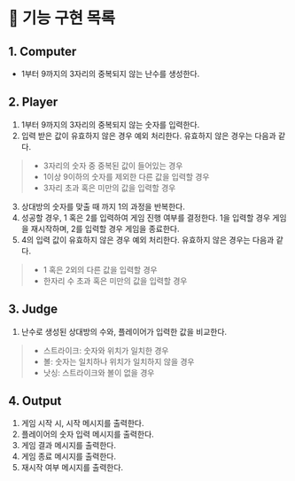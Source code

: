 # 📄 기능 구현 목록

## 1. Computer

- 1부터 9까지의 3자리의 중복되지 않는 난수를 생성한다.

## 2. Player

1. 1부터 9까지의 3자리의 중복되지 않는 숫자를 입력한다.
2. 입력 받은 값이 유효하지 않은 경우 예외 처리한다. 유효하지 않은 경우는 다음과 같다.

> - 3자리의 숫자 중 중복된 값이 들어있는 경우
> - 1이상 9이하의 숫자를 제외한 다른 값을 입력할 경우
> - 3자리 초과 혹은 미만의 값을 입력할 경우

3. 상대방의 숫자를 맞출 때 까지 1의 과정을 반복한다.
4. 성공할 경우, 1 혹은 2를 입력하여 게임 진행 여부를 결정한다. 1을 입력할 경우 게임을 재시작하며, 2를 입력할 경우 게임을 종료한다.
5. 4의 입력 값이 유효하지 않은 경우 예외 처리한다. 유효하지 않은 경우는 다음과 같다.

> - 1 혹은 2외의 다른 값을 입력할 경우
> - 한자리 수 초과 혹은 미만의 값을 입력할 경우

## 3. Judge

1. 난수로 생성된 상대방의 수와, 플레이어가 입력한 값을 비교한다.

> - 스트라이크: 숫자와 위치가 일치한 경우
> - 볼: 숫자는 일치하나 위치가 일치하지 않을 경우
> - 낫싱: 스트라이크와 볼이 없을 경우

## 4. Output

1. 게임 시작 시, 시작 메시지를 출력한다.
2. 플레이어의 숫자 입력 메시지를 출력한다.
3. 게임 결과 메시지를 출력한다.
4. 게임 종료 메시지를 출력한다.
5. 재시작 여부 메시지를 출력한다.